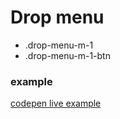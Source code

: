 # Drop menu

- .drop-menu-m-1
- .drop-menu-m-1-btn

### example

[codepen live example](https://codepen.io/Endwall/pen/abPJYKp)
